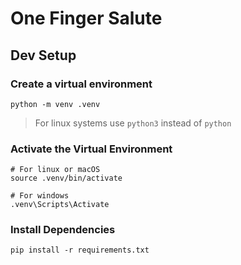 # One Finger Salute


## Dev Setup

### Create a virtual environment
   
```shell
python -m venv .venv
```
> For linux systems use `python3` instead of `python`

### Activate the Virtual Environment
```shell
# For linux or macOS
source .venv/bin/activate

# For windows
.venv\Scripts\Activate
```

### Install Dependencies
```shell
pip install -r requirements.txt
```